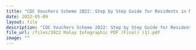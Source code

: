 ```yaml
---
title: "CDC Vouchers Scheme 2022: Step by Step Guide for Residents in Malay"
date: 2022-05-09
layout: file
description: "CDC Vouchers Scheme 2022: Step by Step Guide for Residents in Malay"
file_url: /files/2022 Malay Infographic PDF (Final) (1).pdf
image: ""
---
```




